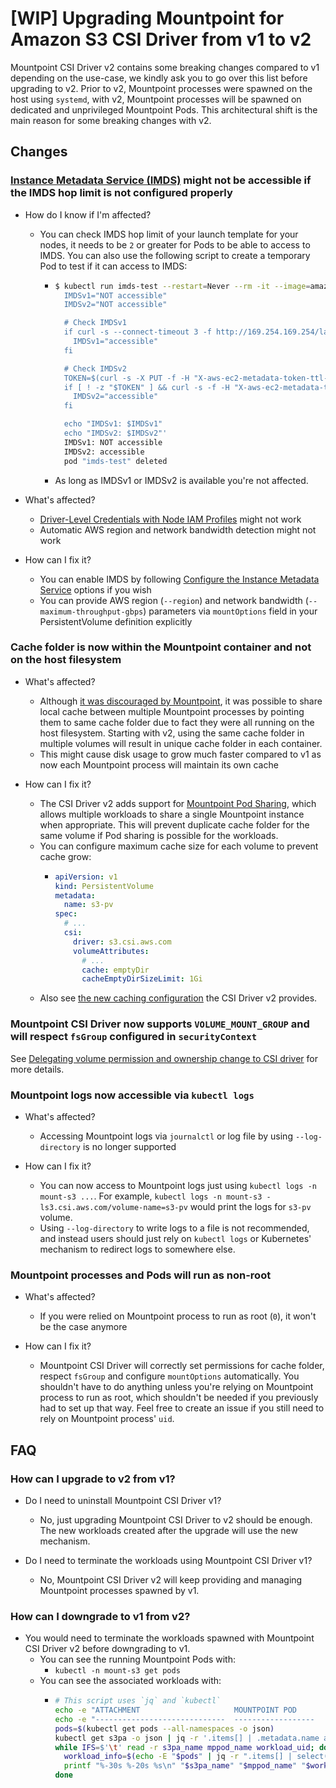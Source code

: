 # [WIP] Upgrading Mountpoint for Amazon S3 CSI Driver from v1 to v2

Mountpoint CSI Driver v2 contains some breaking changes compared to v1 depending on the use-case,
we kindly ask you to go over this list before upgrading to v2.
Prior to v2, Mountpoint processes were spawned on the host using `systemd`,
with v2, Mountpoint processes will be spawned on dedicated and unprivileged Mountpoint Pods.
This architectural shift is the main reason for some breaking changes with v2.

## Changes

### [Instance Metadata Service (IMDS)](https://docs.aws.amazon.com/AWSEC2/latest/UserGuide/configuring-instance-metadata-service.html) might not be accessible if the IMDS hop limit is not configured properly

- How do I know if I'm affected?
  - You can check IMDS hop limit of your launch template for your nodes, it needs to be `2` or greater for Pods to be able to access to IMDS. You can also use the following script to create a temporary Pod to test if it can access to IMDS:
    - ```bash
      $ kubectl run imds-test --restart=Never --rm -it --image=amazonlinux:2 -- bash -c '
        IMDSv1="NOT accessible"
        IMDSv2="NOT accessible"

        # Check IMDSv1
        if curl -s --connect-timeout 3 -f http://169.254.169.254/latest/meta-data/ &>/dev/null; then
          IMDSv1="accessible"
        fi

        # Check IMDSv2
        TOKEN=$(curl -s -X PUT -f -H "X-aws-ec2-metadata-token-ttl-seconds: 21600" http://169.254.169.254/latest/api/token 2>/dev/null)
        if [ ! -z "$TOKEN" ] && curl -s -f -H "X-aws-ec2-metadata-token: $TOKEN" http://169.254.169.254/latest/meta-data/ &>/dev/null; then
          IMDSv2="accessible"
        fi

        echo "IMDSv1: $IMDSv1"
        echo "IMDSv2: $IMDSv2"'
        IMDSv1: NOT accessible
        IMDSv2: accessible
        pod "imds-test" deleted
      ```
    - As long as IMDSv1 or IMDSv2 is available you're not affected.

- What's affected?
  - [Driver-Level Credentials with Node IAM Profiles](./CONFIGURATION.md#driver-level-credentials-with-node-iam-profiles) might not work
  - Automatic AWS region and network bandwidth detection might not work

- How can I fix it?
  - You can enable IMDS by following [Configure the Instance Metadata Service](https://docs.aws.amazon.com/AWSEC2/latest/UserGuide/configuring-instance-metadata-options.html) options if you wish
  - You can provide AWS region (`--region`) and network bandwidth (`--maximum-throughput-gbps`) parameters via `mountOptions` field in your PersistentVolume definition explicitly

### Cache folder is now within the Mountpoint container and not on the host filesystem

- What's affected?
  - Although [it was discouraged by Mountpoint](https://github.com/awslabs/mountpoint-s3/blob/main/doc/CONFIGURATION.md#using-multiple-mountpoint-processes-on-a-host), it was possible to share local cache between multiple Mountpoint processes by pointing them to same cache folder due to fact they were all running on the host filesystem. Starting with v2, using the same cache folder in multiple volumes will result in unique cache folder in each container.
  - This might cause disk usage to grow much faster compared to v1 as now each Mountpoint process will maintain its own cache

- How can I fix it?
  - The CSI Driver v2 adds support for [Mountpoint Pod Sharing](MOUNTPOINT_POD_SHARING.md), which allows multiple workloads to share a single Mountpoint instance when appropriate. This will prevent duplicate cache folder for the same volume if Pod sharing is possible for the workloads.
  - You can configure maximum cache size for each volume to prevent cache grow:
    - ```yaml
      apiVersion: v1
      kind: PersistentVolume
      metadata:
        name: s3-pv
      spec:
        # ...
        csi:
          driver: s3.csi.aws.com
          volumeAttributes:
            # ...
            cache: emptyDir
            cacheEmptyDirSizeLimit: 1Gi
        ```
  - Also see [the new caching configuration](CACHING.md) the CSI Driver v2 provides.

### Mountpoint CSI Driver now supports `VOLUME_MOUNT_GROUP` and will respect `fsGroup` configured in `securityContext`

See [Delegating volume permission and ownership change to CSI driver](https://kubernetes.io/docs/tasks/configure-pod-container/security-context/#delegating-volume-permission-and-ownership-change-to-csi-driver) for more details.

### Mountpoint logs now accessible via `kubectl logs`

- What's affected?
  - Accessing Mountpoint logs via `journalctl` or log file by using `--log-directory` is no longer supported

- How can I fix it?
  - You can now access to Mountpoint logs just using `kubectl logs -n mount-s3 ...`. For example, `kubectl logs -n mount-s3 -ls3.csi.aws.com/volume-name=s3-pv` would print the logs for `s3-pv` volume.
  - Using `--log-directory` to write logs to a file is not recommended, and instead users should just rely on `kubectl logs` or Kubernetes' mechanism to redirect logs to somewhere else.

### Mountpoint processes and Pods will run as non-root

- What's affected?
  - If you were relied on Mountpoint process to run as root (`0`), it won't be the case anymore

- How can I fix it?
  - Mountpoint CSI Driver will correctly set permissions for cache folder, respect `fsGroup` and configure `mountOptions` automatically. You shouldn't have to do anything unless you're relying on Mountpoint process to run as root, which shouldn't be needed if you previously had to set up that way. Feel free to create an issue if you still need to rely on Mountpoint process' `uid`.

## FAQ

### How can I upgrade to v2 from v1?

- Do I need to uninstall Mountpoint CSI Driver v1?
  - No, just upgrading Mountpoint CSI Driver to v2 should be enough. The new workloads created after the upgrade will use the new mechanism.

- Do I need to terminate the workloads using Mountpoint CSI Driver v1?
  - No, Mountpoint CSI Driver v2 will keep providing and managing Mountpoint processes spawned by v1.

### How can I downgrade to v1 from v2?

- You would need to terminate the workloads spawned with Mountpoint CSI Driver v2 before downgrading to v1.
  - You can see the running Mountpoint Pods with:
    - `kubectl -n mount-s3 get pods`
  - You can see the associated workloads with:
    - ```bash
      # This script uses `jq` and `kubectl`
      echo -e "ATTACHMENT                     MOUNTPOINT POD       WORKLOAD POD"
      echo -e "-----------------------------  ------------------   ------------------------------"
      pods=$(kubectl get pods --all-namespaces -o json)
      kubectl get s3pa -o json | jq -r '.items[] | .metadata.name as $s3paName | .spec.mountpointS3PodAttachments | to_entries[] | [$s3paName, .key, .value[0].workloadPodUID] | @tsv' |
      while IFS=$'\t' read -r s3pa_name mppod_name workload_uid; do
        workload_info=$(echo -E "$pods" | jq -r ".items[] | select(.metadata.uid==\"$workload_uid\") | .metadata.namespace + \"/\" + .metadata.name")
        printf "%-30s %-20s %s\n" "$s3pa_name" "$mppod_name" "$workload_info"
      done
      ```
